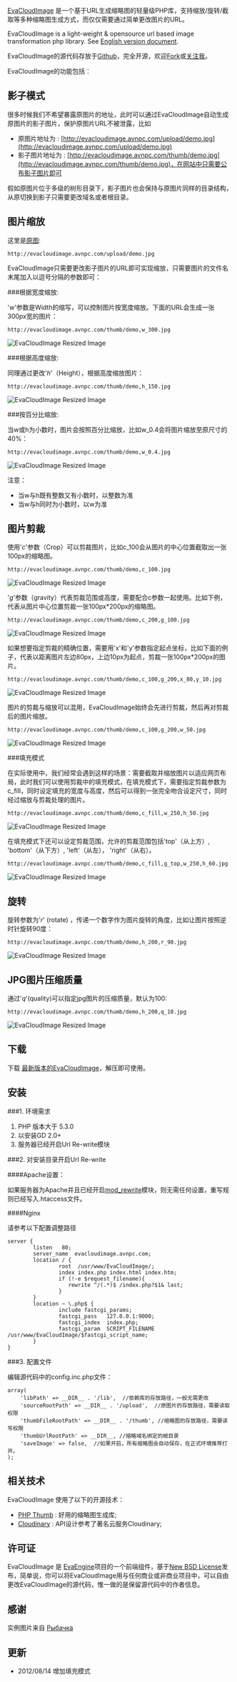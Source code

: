 [EvaCloudImage](http://avnpc.com/pages/evacloudimage) 是一个基于URL生成缩略图的轻量级PHP库，支持缩放/旋转/截取等多种缩略图生成方式，而仅仅需要通过简单更改图片的URL。

EvaCloudImage is a light-weight & opensource url based image transformation php library. See [English version document](https://github.com/AlloVince/EvaCloudImage).

EvaCloudImage的源代码存放于[Github](https://github.com/AlloVince/EvaCloudImage)，完全开源，欢迎[Fork](https://github.com/AlloVince/EvaCloudImage)或[关注我](https://github.com/AlloVince)。

EvaCloudImage的功能包括：

影子模式
--------------

很多时候我们不希望暴露原图片的地址，此时可以通过EvaCloudImage自动生成原图片的影子图片，保护原图片URL不被泄露，比如

 - 原图片地址为 : [http://evacloudimage.avnpc.com/upload/demo.jpg](http://evacloudimage.avnpc.com/upload/demo.jpg)
 - 影子图片地址为 : [http://evacloudimage.avnpc.com/thumb/demo.jpg](http://evacloudimage.avnpc.com/thumb/demo.jpg)，在网站中只需要公布影子图片即可

假如原图片位于多级的树形目录下，影子图片也会保持与原图片同样的目录结构，从原切换到影子只需要更改域名或者根目录。

图片缩放
-----------------

这里是[原图](http://evacloudimage.avnpc.com/upload/demo.jpg): 

    http://evacloudimage.avnpc.com/upload/demo.jpg

EvaCloudImage只需要更改影子图片的URL即可实现缩放，只需要图片的文件名末尾加入以逗号分隔的参数即可：

###根据宽度缩放:

'*w*'参数是Width的缩写，可以控制图片按宽度缩放。下面的URL会生成一张300px宽的图片：

    http://evacloudimage.avnpc.com/thumb/demo,w_300.jpg

![EvaCloudImage Resized Image](http://evacloudimage.avnpc.com/thumb/demo,w_300.jpg)

###根据高度缩放:

同理通过更改'*h*'（Height），根据高度缩放图片：

    http://evacloudimage.avnpc.com/thumb/demo,h_150.jpg

![EvaCloudImage Resized Image](http://evacloudimage.avnpc.com/thumb/demo,h_150.jpg)

###按百分比缩放:

当w或h为小数时，图片会按照百分比缩放，比如w_0.4会将图片缩放至原尺寸的40%：

    http://evacloudimage.avnpc.com/thumb/demo,w_0.4.jpg

![EvaCloudImage Resized Image](http://evacloudimage.avnpc.com/thumb/demo,w_0.4.jpg)

注意：

 - 当w与h既有整数又有小数时，以整数为准
 - 当w与h同时为小数时，以w为准

图片剪裁
----

使用'*c*'参数（Crop）可以剪裁图片，比如c_100会从图片的中心位置截取出一张100px的缩略图。

    http://evacloudimage.avnpc.com/thumb/demo,c_100.jpg

![EvaCloudImage Resized Image](http://evacloudimage.avnpc.com/thumb/demo,c_100.jpg)

'*g*'参数（gravity）代表剪裁范围或高度，需要配合c参数一起使用。比如下例，代表从图片中心位置剪裁一张100px*200px的缩略图。

    http://evacloudimage.avnpc.com/thumb/demo,c_200,g_100.jpg

![EvaCloudImage Resized Image](http://evacloudimage.avnpc.com/thumb/demo,c_200,g_100.jpg)

如果想要指定剪裁的精确位置，需要用'x'和'y'参数指定起点坐标，比如下面的例子，代表以距离图片左边80px，上边10px为起点，剪裁一张100px*200px的图片。

    http://evacloudimage.avnpc.com/thumb/demo,c_100,g_200,x_80,y_10.jpg

![EvaCloudImage Resized Image](http://evacloudimage.avnpc.com/thumb/demo,c_100,g_200,x_80,y_10.jpg)

图片的剪裁与缩放可以混用，EvaCloudImage始终会先进行剪裁，然后再对剪裁后的图片缩放。

    http://evacloudimage.avnpc.com/thumb/demo,c_100,g_200,w_50.jpg

![EvaCloudImage Resized Image](http://evacloudimage.avnpc.com/thumb/demo,c_100,g_200,w_50.jpg)

###填充模式

在实际使用中，我们经常会遇到这样的场景：需要截取并缩放图片以适应网页布局，此时我们可以使用剪裁中的填充模式，在填充模式下，需要指定剪裁参数为c_fill，同时设定填充的宽度与高度，然后可以得到一张完全吻合设定尺寸，同时经过缩放与剪裁处理的图片。

    http://evacloudimage.avnpc.com/thumb/demo,c_fill,w_250,h_50.jpg

![EvaCloudImage Resized Image](http://evacloudimage.avnpc.com/thumb/demo,c_fill,w_250,h_50.jpg)

在填充模式下还可以设定剪裁范围，允许的剪裁范围包括'top'（从上方）, 'bottom'（从下方）, 'left'（从左）， 'right'（从右）。

    http://evacloudimage.avnpc.com/thumb/demo,c_fill,g_top,w_250,h_60.jpg

![EvaCloudImage Resized Image](http://evacloudimage.avnpc.com/thumb/demo,c_fill,g_top,w_250,h_60.jpg)

旋转
-----------------

旋转参数为'*r*' (rotate) ，传递一个数字作为图片旋转的角度，比如让图片按照逆时针旋转90度：

    http://evacloudimage.avnpc.com/thumb/demo,h_200,r_90.jpg

![EvaCloudImage Resized Image](http://evacloudimage.avnpc.com/thumb/demo,h_200,r_90.jpg)


JPG图片压缩质量
-----------------

通过'*q*'(quality)可以指定jpg图片的压缩质量，默认为100:

    http://evacloudimage.avnpc.com/thumb/demo,h_200,q_10.jpg

![EvaCloudImage Resized Image](http://evacloudimage.avnpc.com/thumb/demo,h_200,q_10.jpg)



下载
------------


下载 [最新版本的EvaCloudImage](https://github.com/AlloVince/EvaCloudImage/zipball/master)，解压即可使用。

安装
------------

###1. 环境需求

1. PHP 版本大于 5.3.0
2. 以安装GD 2.0+
3. 服务器已经开启Url Re-write模块


###2. 对安装目录开启Url Re-write

####Apache设置：

如果服务器为Apache并且已经开启[mod_rewrite](http://httpd.apache.org/docs/current/mod/mod_rewrite.html)模块，则无需任何设置，重写规则已经写入.htaccess文件。

####Nginx

请参考以下配置调整路径

    server {
            listen   80;
            server_name  evacloudimage.avnpc.com;
            location / {
                    root  /usr/www/EvaCloudImage/;
                    index index.php index.html index.htm;
                    if (!-e $request_filename){
                       rewrite ^/(.*)$ /index.php?$1& last;
                    }
            }
            location ~ \.php$ {
                    include fastcgi_params;
                    fastcgi_pass   127.0.0.1:9000;
                    fastcgi_index  index.php;
                    fastcgi_param  SCRIPT_FILENAME  /usr/www/EvaCloudImage/$fastcgi_script_name;
            }
    }

###3. 配置文件

编辑源代码中的config.inc.php文件：

    array(
        'libPath' => __DIR__ . '/lib',  //依赖库的存放路径，一般无需更改
        'sourceRootPath' => __DIR__ . '/upload',  //原图片的存放路径，需要读取权限
        'thumbFileRootPath' => __DIR__ . '/thumb', //缩略图的存放路径，需要读写权限
        'thumbUrlRootPath' => __DIR__, //缩略域名绑定的根目录
        'saveImage' => false,  //如果开启，所有缩略图会自动保存，在正式环境推荐打开。
    );


相关技术
----

EvaCloudImage 使用了以下的开源技术：

 - [PHP Thumb](https://github.com/masterexploder/PHPThumb) : 好用的缩略图生成库;
 - [Cloudinary](http://cloudinary.com/) : API设计参考了著名云服务Cloudinary;

许可证
-------

EvaCloudImage 是 [EvaEngine](https://github.com/AlloVince/eva-engine)项目的一个前端组件，基于[New BSD License](http://framework.zend.com/license/new-bsd)发布，简单说，你可以将EvaCloudImage用与任何商业或非商业项目中，可以自由更改EvaCloudImage的源代码，惟一做的是保留源代码中的作者信息。

感谢
---------
实例图片来自 [Рыбачка](http://nzakonova.35photo.ru/photo_391467/)

更新
--------

- 2012/08/14 增加填充模式

